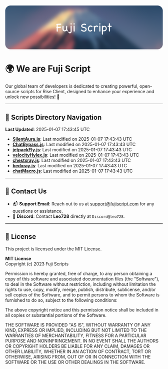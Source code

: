 ![Banner](.github/b.webp)

# 🌍 **We are Fuji Script**

Our global team of developers is dedicated to creating powerful, open-source scripts for Rise Client, designed to enhance your experience and unlock new possibilities! 🌟

---
<!-- SCRIPTS_NAVIGATION_START -->
## 📂 **Scripts Directory Navigation**

**Last Updated**: 2025-01-07 17:43:45 UTC

- **[SilentAura.js](scripts/SilentAura.js)**: Last modified on 2025-01-07 17:43:43 UTC
- **[ChatBypass.js](scripts/ChatBypass.js)**: Last modified on 2025-01-07 17:43:43 UTC
- **[jetpackFly.js](scripts/jetpackFly.js)**: Last modified on 2025-01-07 17:43:43 UTC
- **[velocityHylex.js](scripts/velocityHylex.js)**: Last modified on 2025-01-07 17:43:43 UTC
- **[chestxray.js](scripts/chestxray.js)**: Last modified on 2025-01-07 17:43:43 UTC
- **[bedxray.js](scripts/bedxray.js)**: Last modified on 2025-01-07 17:43:43 UTC
- **[chatMacro.js](scripts/chatMacro.js)**: Last modified on 2025-01-07 17:43:43 UTC

<!-- SCRIPTS_NAVIGATION_END -->

---

## 💬 **Contact Us**  
- 📬 **Support Email**: Reach out to us at [support@fujiscript.com](mailto:support@fujiscript.com) for any questions or assistance.  
- 💬 **Discord**: Contact **Leo728** directly at `Discord@leo728`.

---

## 📜 **License**

This project is licensed under the MIT License.  

**MIT License**  
Copyright (c) 2023 Fuji Scripts  

Permission is hereby granted, free of charge, to any person obtaining a copy of this software and associated documentation files (the "Software"), to deal in the Software without restriction, including without limitation the rights to use, copy, modify, merge, publish, distribute, sublicense, and/or sell copies of the Software, and to permit persons to whom the Software is furnished to do so, subject to the following conditions:  

The above copyright notice and this permission notice shall be included in all copies or substantial portions of the Software.  

THE SOFTWARE IS PROVIDED "AS IS", WITHOUT WARRANTY OF ANY KIND, EXPRESS OR IMPLIED, INCLUDING BUT NOT LIMITED TO THE WARRANTIES OF MERCHANTABILITY, FITNESS FOR A PARTICULAR PURPOSE AND NONINFRINGEMENT. IN NO EVENT SHALL THE AUTHORS OR COPYRIGHT HOLDERS BE LIABLE FOR ANY CLAIM, DAMAGES OR OTHER LIABILITY, WHETHER IN AN ACTION OF CONTRACT, TORT OR OTHERWISE, ARISING FROM, OUT OF OR IN CONNECTION WITH THE SOFTWARE OR THE USE OR OTHER DEALINGS IN THE SOFTWARE.  
